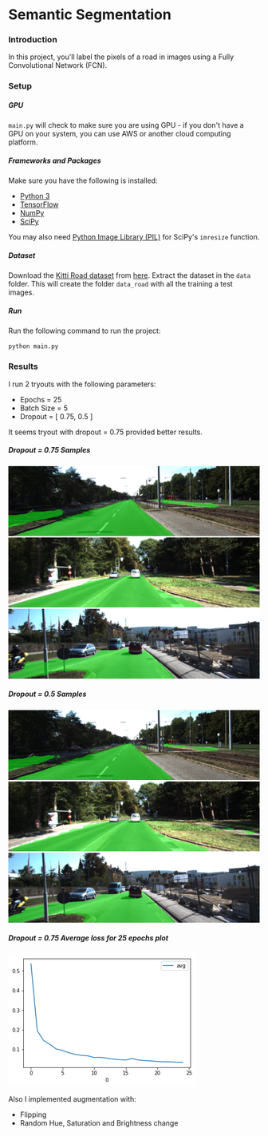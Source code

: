 # Semantic Segmentation
### Introduction
In this project, you'll label the pixels of a road in images using a Fully Convolutional Network (FCN).

### Setup
##### GPU
`main.py` will check to make sure you are using GPU - if you don't have a GPU on your system, you can use AWS or another cloud computing platform.
##### Frameworks and Packages
Make sure you have the following is installed:
 - [Python 3](https://www.python.org/)
 - [TensorFlow](https://www.tensorflow.org/)
 - [NumPy](http://www.numpy.org/)
 - [SciPy](https://www.scipy.org/)

You may also need [Python Image Library (PIL)](https://pillow.readthedocs.io/) for SciPy's `imresize` function.

##### Dataset
Download the [Kitti Road dataset](http://www.cvlibs.net/datasets/kitti/eval_road.php) from [here](http://www.cvlibs.net/download.php?file=data_road.zip).  Extract the dataset in the `data` folder.  This will create the folder `data_road` with all the training a test images.

##### Run
Run the following command to run the project:
```
python main.py
```
### Results

I run 2 tryouts with the following parameters:  
- Epochs = 25
- Batch Size = 5
- Dropout = [ 0.75, 0.5 ]

It seems tryout with dropout = 0.75 provided better results.  

##### Dropout = 0.75 Samples
![](sample_img/075/um_000001.png)
![](sample_img/075/um_000007.png)
![](sample_img/075/um_000010.png)

##### Dropout = 0.5 Samples
![](sample_img/050/um_000001.png)
![](sample_img/050/um_000007.png)
![](sample_img/050/um_000010.png)

##### Dropout = 0.75 Average loss for 25 epochs plot 
![](loss_avg.png)

Also I implemented augmentation with: 
- Flipping
- Random Hue, Saturation and Brightness change
